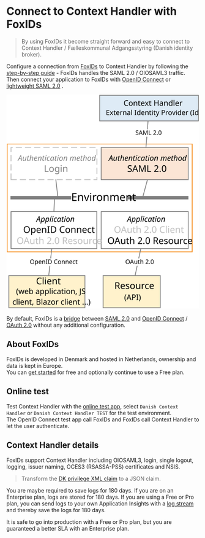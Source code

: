 # Connect to Context Handler with FoxIDs

> By using FoxIDs it become straight forward and easy to connect to Context Handler / F&aelig;lleskommunal Adgangsstyring (Danish identity broker).

Configure a connection from [FoxIDs](https://www.foxids.com) to Context Handler by following the [step-by-step guide](howto-saml-2.0-context-handler.md) - FoxIDs handles the SAML 2.0 / OIOSAML3 traffic.  
Then connect your application to FoxIDs with [OpenID Connect](app-reg-oidc.md) or [lightweight SAML 2.0](app-reg-saml-2.0.md) .

![Connect to Context Handler](images/how-to-context-handler.svg)

By default, FoxIDs is a [bridge](bridge.md) between [SAML 2.0](saml-2.0.md) and [OpenID Connect](oidc.md) / [OAuth 2.0](oauth-2.0.md) without any additional configuration. 

## About FoxIDs
FoxIDs is developed in Denmark and hosted in Netherlands, ownership and data is kept in Europe.  
You can [get started](https://www.foxids.com/action/signup) for free and optionally continue to use a Free plan.

## Online test
Test Context Handler with the <a href="https://aspnetoidcsample.itfoxtec.com/auth/login" target="_blank">online test app</a>, select `Danish Context Handler` or `Danish Context Handler TEST` for the test environment.  
The OpenID Connect test app call FoxIDs and FoxIDs call Context Handler to let the user authenticate.

## Context Handler details
FoxIDs support Context Handler including OIOSAML3, login, single logout, logging, issuer naming, OCES3 (RSASSA-PSS) certificates and NSIS.

> Transform the [DK privilege XML claim](claim-transform-dk-privilege.md) to a JSON claim.

You are maybe required to save logs for 180 days. If you are on an Enterprise plan, logs are stored for 180 days. If you are using a Free or Pro plan, you can send logs to your own Application Insights with a [log stream](logging.md#log-stream) and thereby save the logs for 180 days.

It is safe to go into production with a Free or Pro plan, but you are guaranteed a better SLA with an Enterprise plan.